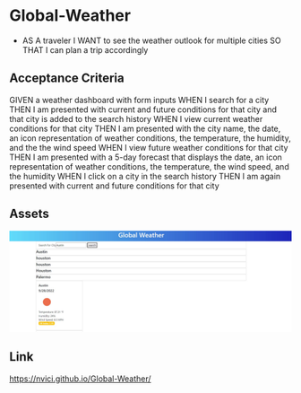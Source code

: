 # Global-Weather
* AS A traveler
I WANT to see the weather outlook for multiple cities
SO THAT I can plan a trip accordingly

## Acceptance Criteria

GIVEN a weather dashboard with form inputs
WHEN I search for a city
THEN I am presented with current and future conditions for that city and that city is added to the search history
WHEN I view current weather conditions for that city
THEN I am presented with the city name, the date, an icon representation of weather conditions, the temperature, the humidity, and the the wind speed
WHEN I view future weather conditions for that city
THEN I am presented with a 5-day forecast that displays the date, an icon representation of weather conditions, the temperature, the wind speed, and the humidity
WHEN I click on a city in the search history
THEN I am again presented with current and future conditions for that city

## Assets

![The text "Global Weather" is on the top of the screen with a Search button when clicked pulls up the 5 day forecast of a valid city that is inputed.](./assets/images/Screenshot%202022-09-28%20131725.jpg)

## Link 

https://nvici.github.io/Global-Weather/